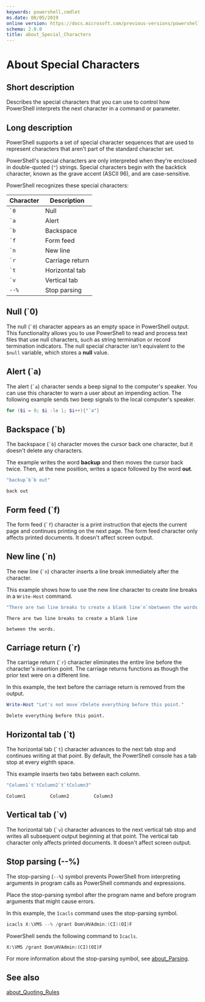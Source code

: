 ```yaml
---
keywords: powershell,cmdlet
ms.date: 08/05/2019
online version: https://docs.microsoft.com/previous-versions/powershell/module/microsoft.powershell.core/about/about_special_characters?view=powershell-3.0&WT.mc_id=ps-gethelp
schema: 2.0.0
title: about_Special_Characters
---
```


# About Special Characters

## Short description

Describes the special characters that you can use to control how PowerShell
interprets the next character in a command or parameter.

## Long description

PowerShell supports a set of special character sequences that are used to
represent characters that aren't part of the standard character set.

PowerShell's special characters are only interpreted when they're enclosed in
double-quoted (`"`) strings. Special characters begin with the backtick
character, known as the grave accent (ASCII 96), and are case-sensitive.

PowerShell recognizes these special characters:

| Character | Description             |
| --------- | ----------------------- |
| `` `0 ``  | Null                    |
| `` `a ``  | Alert                   |
| `` `b ``  | Backspace               |
| `` `f ``  | Form feed               |
| `` `n ``  | New line                |
| `` `r ``  | Carriage return         |
| `` `t ``  | Horizontal tab          |
| `` `v ``  | Vertical tab            |
| `--%`     | Stop parsing            |

## Null (`0)

The null (`` `0 ``) character appears as an empty space in PowerShell output.
This functionality allows you to use PowerShell to read and process text files
that use null characters, such as string termination or record termination
indicators. The null special character isn't equivalent to the `$null`
variable, which stores a **null** value.

## Alert (`a)

The alert (`` `a ``) character sends a beep signal to the computer's speaker.
You can use this character to warn a user about an impending action. The
following example sends two beep signals to the local computer's speaker.

```powershell
for ($i = 0; $i -le 1; $i++){"`a"}
```

## Backspace (`b)

The backspace (`` `b ``) character moves the cursor back one character, but it
doesn't delete any characters.

The example writes the word **backup** and then moves the cursor back twice.
Then, at the new position, writes a space followed by the word **out**.

```powershell
"backup`b`b out"
```

```Output
back out
```

## Form feed (`f)

The form feed (`` `f ``) character is a print instruction that ejects the
current page and continues printing on the next page. The form feed character
only affects printed documents. It doesn't affect screen output.

## New line (`n)

The new line (`` `n ``) character inserts a line break immediately after the
character.

This example shows how to use the new line character to create line breaks in a
`Write-Host` command.

```powershell
"There are two line breaks to create a blank line`n`nbetween the words."
```

```Output
There are two line breaks to create a blank line

between the words.
```

## Carriage return (`r)

The carriage return (`` `r ``) character eliminates the entire line before the
character's insertion point. The carriage returns functions as though the prior
text were on a different line.

In this example, the text before the carriage return is removed from the
output.

```powershell
Write-Host "Let's not move`rDelete everything before this point."
```

```Output
Delete everything before this point.
```

## Horizontal tab (`t)

The horizontal tab (`` `t ``) character advances to the next tab stop and
continues writing at that point. By default, the PowerShell console has a tab
stop at every eighth space.

This example inserts two tabs between each column.

```powershell
"Column1`t`tColumn2`t`tColumn3"
```

```Output
Column1         Column2         Column3
```

## Vertical tab (`v)

The horizontal tab (`` `v ``) character advances to the next vertical tab stop
and writes all subsequent output beginning at that point. The vertical tab
character only affects printed documents. It doesn't affect screen output.

## Stop parsing  (--%)

The stop-parsing (`--%`) symbol prevents PowerShell from interpreting arguments
in program calls as PowerShell commands and expressions.

Place the stop-parsing symbol after the program name and before program
arguments that might cause errors.

In this example, the `Icacls` command uses the stop-parsing symbol.

```powershell
icacls X:\VMS --% /grant Dom\HVAdmin:(CI)(OI)F
```

PowerShell sends the following command to `Icacls`.

```Output
X:\VMS /grant Dom\HVAdmin:(CI)(OI)F
```

For more information about the stop-parsing symbol, see [about_Parsing](about_Parsing.md).

## See also

[about_Quoting_Rules](about_Quoting_Rules.md)
